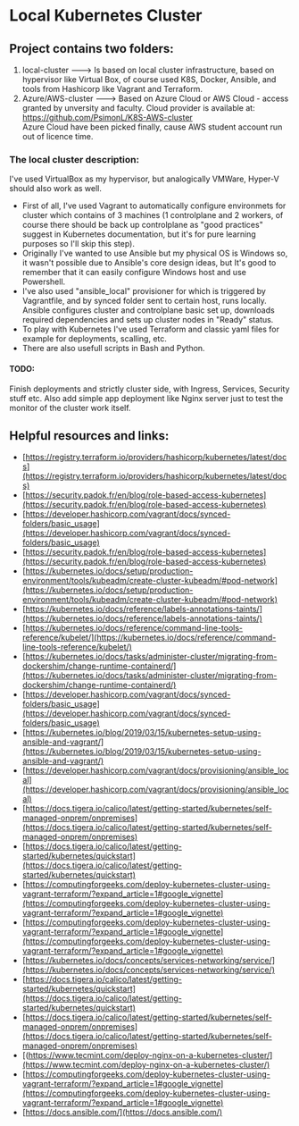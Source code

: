 # Local Kubernetes Cluster

## Project contains two folders:
1. local-cluster ---> Is based on local cluster infrastructure, based on hypervisor like Virtual Box, of course used K8S, Docker, Ansible, and tools from Hashicorp like Vagrant and Terraform.  
2. Azure/AWS-cluster ---> Based on Azure Cloud or AWS Cloud - access granted by unversity and faculty. 
Cloud provider is available at: https://github.com/PsimonL/K8S-AWS-cluster     
Azure Cloud have been picked finally, cause AWS student account run out of licence time.

### The local cluster description:  
I've used VirtualBox as my hypervisor, but analogically VMWare, Hyper-V should also work as well.  
- First of all, I've used Vagrant to automatically configure environmets for cluster which contains of 3 machines (1 controlplane and 2 workers, of course there should be back up controlplane as "good practices" suggest in Kubernetes documentation, but it's for pure learning purposes so I'll skip this step). 
- Originally I've wanted to use Ansible but my physical OS is Windows so, it wasn't possible due to Ansible's core design ideas, but It's good to remember that it can easily configure Windows host and use Powershell. 
- I've also used "ansible_local" provisioner for which is triggered by Vagrantfile, and by synced folder sent to certain host, runs locally. Ansible configures cluster and controlplane basic set up, downloads required dependencies and sets up cluster nodes in "Ready" status. 
- To play with Kubernetes I've used Terraform and classic yaml files for example for deployments, scalling, etc.
- There are also usefull scripts in Bash and Python.

#### TODO:
Finish deployments and strictly cluster side, with Ingress, Services, Security stuff etc. Also add simple app deployment like Nginx server just to test the monitor of the cluster work itself.

## Helpful resources and links:
- [https://registry.terraform.io/providers/hashicorp/kubernetes/latest/docs](https://registry.terraform.io/providers/hashicorp/kubernetes/latest/docs)
- [https://security.padok.fr/en/blog/role-based-access-kubernetes](https://security.padok.fr/en/blog/role-based-access-kubernetes)
- [https://developer.hashicorp.com/vagrant/docs/synced-folders/basic_usage](https://developer.hashicorp.com/vagrant/docs/synced-folders/basic_usage)
- [https://security.padok.fr/en/blog/role-based-access-kubernetes](https://security.padok.fr/en/blog/role-based-access-kubernetes)
- [https://kubernetes.io/docs/setup/production-environment/tools/kubeadm/create-cluster-kubeadm/#pod-network](https://kubernetes.io/docs/setup/production-environment/tools/kubeadm/create-cluster-kubeadm/#pod-network)
- [https://kubernetes.io/docs/reference/labels-annotations-taints/](https://kubernetes.io/docs/reference/labels-annotations-taints/)
- [https://kubernetes.io/docs/reference/command-line-tools-reference/kubelet/](https://kubernetes.io/docs/reference/command-line-tools-reference/kubelet/)
- [https://kubernetes.io/docs/tasks/administer-cluster/migrating-from-dockershim/change-runtime-containerd/](https://kubernetes.io/docs/tasks/administer-cluster/migrating-from-dockershim/change-runtime-containerd/)
- [https://developer.hashicorp.com/vagrant/docs/synced-folders/basic_usage](https://developer.hashicorp.com/vagrant/docs/synced-folders/basic_usage)
- [https://kubernetes.io/blog/2019/03/15/kubernetes-setup-using-ansible-and-vagrant/](https://kubernetes.io/blog/2019/03/15/kubernetes-setup-using-ansible-and-vagrant/)
- [https://developer.hashicorp.com/vagrant/docs/provisioning/ansible_local](https://developer.hashicorp.com/vagrant/docs/provisioning/ansible_local)
- [https://docs.tigera.io/calico/latest/getting-started/kubernetes/self-managed-onprem/onpremises](https://docs.tigera.io/calico/latest/getting-started/kubernetes/self-managed-onprem/onpremises)
- [https://docs.tigera.io/calico/latest/getting-started/kubernetes/quickstart](https://docs.tigera.io/calico/latest/getting-started/kubernetes/quickstart)
- [https://computingforgeeks.com/deploy-kubernetes-cluster-using-vagrant-terraform/?expand_article=1#google_vignette](https://computingforgeeks.com/deploy-kubernetes-cluster-using-vagrant-terraform/?expand_article=1#google_vignette)
- [https://computingforgeeks.com/deploy-kubernetes-cluster-using-vagrant-terraform/?expand_article=1#google_vignette](https://computingforgeeks.com/deploy-kubernetes-cluster-using-vagrant-terraform/?expand_article=1#google_vignette)
- [https://kubernetes.io/docs/concepts/services-networking/service/](https://kubernetes.io/docs/concepts/services-networking/service/)
- [https://docs.tigera.io/calico/latest/getting-started/kubernetes/quickstart](https://docs.tigera.io/calico/latest/getting-started/kubernetes/quickstart)
- [https://docs.tigera.io/calico/latest/getting-started/kubernetes/self-managed-onprem/onpremises](https://docs.tigera.io/calico/latest/getting-started/kubernetes/self-managed-onprem/onpremises)
- [(https://www.tecmint.com/deploy-nginx-on-a-kubernetes-cluster/](https://www.tecmint.com/deploy-nginx-on-a-kubernetes-cluster/)
- [https://computingforgeeks.com/deploy-kubernetes-cluster-using-vagrant-terraform/?expand_article=1#google_vignette](https://computingforgeeks.com/deploy-kubernetes-cluster-using-vagrant-terraform/?expand_article=1#google_vignette)
- [https://docs.ansible.com/](https://docs.ansible.com/)